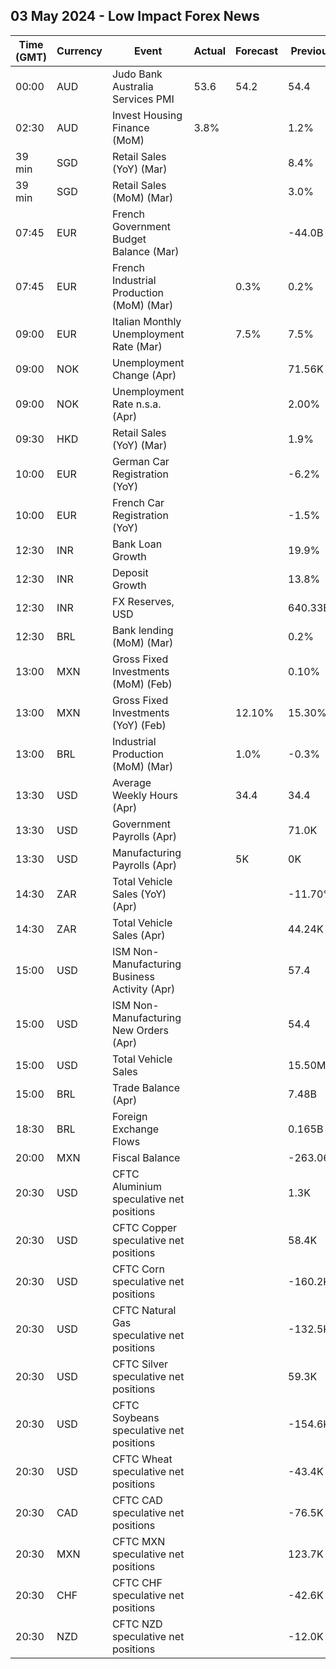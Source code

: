 ## 03 May 2024 - Low Impact Forex News

| Time (GMT) | Currency | Event | Actual | Forecast | Previous |
|------|----------|-------|--------|----------|----------|
| 00:00 | AUD | Judo Bank Australia Services PMI | 53.6 | 54.2 | 54.4 |
| 02:30 | AUD | Invest Housing Finance (MoM) | 3.8% |  | 1.2% |
| 39 min | SGD | Retail Sales (YoY) (Mar) |  |  | 8.4% |
| 39 min | SGD | Retail Sales (MoM) (Mar) |  |  | 3.0% |
| 07:45 | EUR | French Government Budget Balance (Mar) |  |  | -44.0B |
| 07:45 | EUR | French Industrial Production (MoM) (Mar) |  | 0.3% | 0.2% |
| 09:00 | EUR | Italian Monthly Unemployment Rate (Mar) |  | 7.5% | 7.5% |
| 09:00 | NOK | Unemployment Change (Apr) |  |  | 71.56K |
| 09:00 | NOK | Unemployment Rate n.s.a. (Apr) |  |  | 2.00% |
| 09:30 | HKD | Retail Sales (YoY) (Mar) |  |  | 1.9% |
| 10:00 | EUR | German Car Registration (YoY) |  |  | -6.2% |
| 10:00 | EUR | French Car Registration (YoY) |  |  | -1.5% |
| 12:30 | INR | Bank Loan Growth |  |  | 19.9% |
| 12:30 | INR | Deposit Growth |  |  | 13.8% |
| 12:30 | INR | FX Reserves, USD |  |  | 640.33B |
| 12:30 | BRL | Bank lending (MoM) (Mar) |  |  | 0.2% |
| 13:00 | MXN | Gross Fixed Investments (MoM) (Feb) |  |  | 0.10% |
| 13:00 | MXN | Gross Fixed Investments (YoY) (Feb) |  | 12.10% | 15.30% |
| 13:00 | BRL | Industrial Production (MoM) (Mar) |  | 1.0% | -0.3% |
| 13:30 | USD | Average Weekly Hours (Apr) |  | 34.4 | 34.4 |
| 13:30 | USD | Government Payrolls (Apr) |  |  | 71.0K |
| 13:30 | USD | Manufacturing Payrolls (Apr) |  | 5K | 0K |
| 14:30 | ZAR | Total Vehicle Sales (YoY) (Apr) |  |  | -11.70% |
| 14:30 | ZAR | Total Vehicle Sales (Apr) |  |  | 44.24K |
| 15:00 | USD | ISM Non-Manufacturing Business Activity (Apr) |  |  | 57.4 |
| 15:00 | USD | ISM Non-Manufacturing New Orders (Apr) |  |  | 54.4 |
| 15:00 | USD | Total Vehicle Sales |  |  | 15.50M |
| 15:00 | BRL | Trade Balance (Apr) |  |  | 7.48B |
| 18:30 | BRL | Foreign Exchange Flows |  |  | 0.165B |
| 20:00 | MXN | Fiscal Balance |  |  | -263.06B |
| 20:30 | USD | CFTC Aluminium speculative net positions |  |  | 1.3K |
| 20:30 | USD | CFTC Copper speculative net positions |  |  | 58.4K |
| 20:30 | USD | CFTC Corn speculative net positions |  |  | -160.2K |
| 20:30 | USD | CFTC Natural Gas speculative net positions |  |  | -132.5K |
| 20:30 | USD | CFTC Silver speculative net positions |  |  | 59.3K |
| 20:30 | USD | CFTC Soybeans speculative net positions |  |  | -154.6K |
| 20:30 | USD | CFTC Wheat speculative net positions |  |  | -43.4K |
| 20:30 | CAD | CFTC CAD speculative net positions |  |  | -76.5K |
| 20:30 | MXN | CFTC MXN speculative net positions |  |  | 123.7K |
| 20:30 | CHF | CFTC CHF speculative net positions |  |  | -42.6K |
| 20:30 | NZD | CFTC NZD speculative net positions |  |  | -12.0K |
